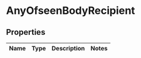 # AnyOfseenBodyRecipient

## Properties
Name | Type | Description | Notes
------------ | ------------- | ------------- | -------------
